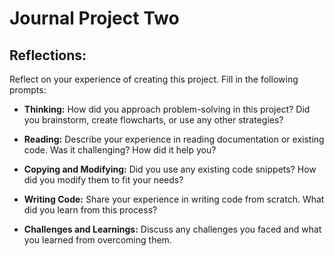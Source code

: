 # Journal Project Two


## Reflections:

Reflect on your experience of creating this project. Fill in the following prompts:

- **Thinking:** How did you approach problem-solving in this project? Did you brainstorm, create flowcharts, or use any other strategies?


- **Reading:** Describe your experience in reading documentation or existing code. Was it challenging? How did it help you?


- **Copying and Modifying:** Did you use any existing code snippets? How did you modify them to fit your needs?


- **Writing Code:** Share your experience in writing code from scratch. What did you learn from this process?


- **Challenges and Learnings:** Discuss any challenges you faced and what you learned from overcoming them.